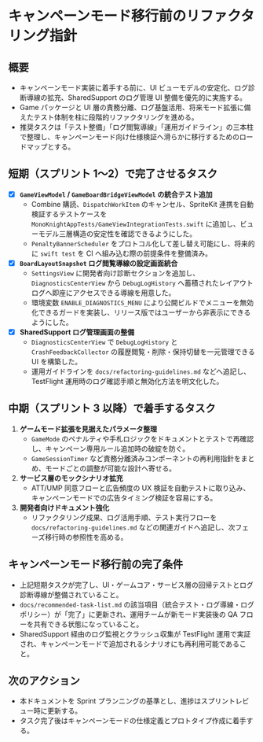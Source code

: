 # キャンペーンモード移行前のリファクタリング指針

## 概要
- キャンペーンモード実装に着手する前に、UI ビューモデルの安定化、ログ診断導線の拡充、SharedSupport のログ管理 UI 整備を優先的に実施する。
- Game パッケージと UI 層の責務分離、ログ基盤活用、将来モード拡張に備えたテスト体制を柱に段階的リファクタリングを進める。
- 推奨タスクは「テスト整備」「ログ閲覧導線」「運用ガイドライン」の三本柱で整理し、キャンペーンモード向け仕様検証へ滑らかに移行するためのロードマップとする。

## 短期（スプリント 1〜2）で完了させるタスク
- [x] **`GameViewModel` / `GameBoardBridgeViewModel` の統合テスト追加**
  - Combine 購読、`DispatchWorkItem` のキャンセル、SpriteKit 連携を自動検証するテストケースを `MonoKnightAppTests/GameViewIntegrationTests.swift` に追加し、ビューモデル三層構造の安定性を確認できるようにした。
  - `PenaltyBannerScheduler` をプロトコル化して差し替え可能にし、将来的に `swift test` を CI へ組み込む際の前提条件を整備済み。
- [x] **`BoardLayoutSnapshot` ログ閲覧導線の設定画面統合**
  - `SettingsView` に開発者向け診断セクションを追加し、`DiagnosticsCenterView` から `DebugLogHistory` へ蓄積されたレイアウトログへ即座にアクセスできる導線を用意した。
  - 環境変数 `ENABLE_DIAGNOSTICS_MENU` により公開ビルドでメニューを無効化できるガードを実装し、リリース版ではユーザーから非表示にできるようにした。
- [x] **SharedSupport ログ管理画面の整備**
  - `DiagnosticsCenterView` で `DebugLogHistory` と `CrashFeedbackCollector` の履歴閲覧・削除・保持切替を一元管理できる UI を構築した。
  - 運用ガイドラインを `docs/refactoring-guidelines.md` などへ追記し、TestFlight 運用時のログ確認手順と無効化方法を明文化した。

## 中期（スプリント 3 以降）で着手するタスク
1. **ゲームモード拡張を見据えたパラメータ整理**
   - `GameMode` のペナルティや手札ロジックをドキュメントとテストで再確認し、キャンペーン専用ルール追加時の破綻を防ぐ。
   - `GameSessionTimer` など責務分離済みコンポーネントの再利用指針をまとめ、モードごとの調整が可能な設計へ寄せる。
2. **サービス層のモックシナリオ拡充**
   - ATT/UMP 同意フローと広告頻度の UX 検証を自動テストに取り込み、キャンペーンモードでの広告タイミング検証を容易にする。
3. **開発者向けドキュメント強化**
   - リファクタリング成果、ログ活用手順、テスト実行フローを `docs/refactoring-guidelines.md` などの関連ガイドへ追記し、次フェーズ移行時の参照性を高める。

## キャンペーンモード移行前の完了条件
- 上記短期タスクが完了し、UI・ゲームコア・サービス層の回帰テストとログ診断導線が整備されていること。
- `docs/recommended-task-list.md` の該当項目（統合テスト・ログ導線・ログポリシー）が「完了」に更新され、運用チームが新モード実装後の QA フローを共有できる状態になっていること。
- SharedSupport 経由のログ監視とクラッシュ収集が TestFlight 運用で実証され、キャンペーンモードで追加されるシナリオにも再利用可能であること。

## 次のアクション
- 本ドキュメントを Sprint プランニングの基準とし、進捗はスプリントレビュー時に更新する。
- タスク完了後はキャンペーンモードの仕様定義とプロトタイプ作成に着手する。
